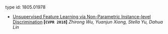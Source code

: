 

type id: 1805.01978
- [Unsupervised Feature Learning via Non-Parametric Instance-level
  Discrimination](http://arxiv.org/abs/1805.01978)
  **[`CVPR 2018`]** *Zhirong Wu, Yuanjun Xiong, Stella Yu, Dahua Lin*
